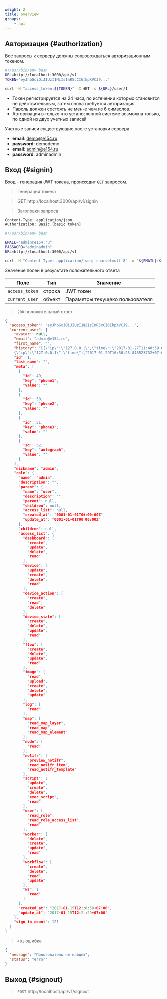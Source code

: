 ```yaml
---
weight: 2
title: overview
groups:
    - api
---
```


## Авторизация {#authorization}

Все запросы к серверу должны сопровождаться авторизационным токеном.

```bash
#!/usr/bin/env bash
URL=http://localhost:3000/api/v1
TOKEN="eyJhbGciOiJIUzI1NiIsInR5cCI6IkpXVCJ9..."

curl -H "access_token:${TOKEN}" -X GET -s ${URL}/user/1
```

- Токен регистрируется на 24 часа, по истечении которых становится не действительным, затем снова требуется авторизация.
- Пароль должен состоять не менне чем из 6 символов.
- Авторизация в только что установленной системе возможна только, по одной из двух учетных записей

Учетные записи существующие после установки сервера

- **email**: demo@e154.ru
- **password**: demodemo
- **email**: admin@e154.ru
- **password**: adminadmin

## Вход {#signin}

Вход - генерация JWT токена, происходит `GET` запросом.

> Генерация токена

> <span class="method get">GET</span> http\://localhost:3000/api/v1/signin

> Заголовки запроса

```bash
Content-Type: application/json
Authorization: Basic [basic token]
```

```bash
#!/usr/bin/env bash

EMAIL="admin@e154.ru"
PASSWORD="adminadmin"
URL=http://localhost:3000/api/v1

curl -H "Content-Type: application/json; charset=utf-8" -u "${EMAIL}:${PASSWORD}" -s ${URL}/signin
```

Значение полей в результате положительного ответа 

Поле | Тип | Значение
-----|-----|---------
`access_token` | строка | JWT токен
`current_user` | объект | Параметры текущеко пользователя

> `200` положительный ответ

```json
{
  "access_token": "eyJhbGciOiJIUzI1NiIsInR5cCI6IkpXVCJ9...",
  "current_user": {
    "avatar": null,
    "email": "admin@e154.ru",
    "first_name": "",
    "history": "[{\"ip\":\"127.0.0.1\",\"time\":\"2017-01-27T11:40:59.018428538+07:00\"},
    {\"ip\":\"127.0.0.1\",\"time\":\"2017-01-29T16:50:25.846523732+07:00\"}    
    "id": 1,
    "last_name": "",
    "meta": [
      {
        "id": 49,
        "key": "phone1",
        "value": ""
      },
      {
        "id": 50,
        "key": "phone2",
        "value": ""
      },
      {
        "id": 51,
        "key": "phone3",
        "value": ""
      },
      {
        "id": 52,
        "key": "autograph",
        "value": ""
      }
    ],
    "nickname": "admin",
    "role": {
      "name": "admin",
      "description": "",
      "parent": {
        "name": "user",
        "description": "",
        "parent": null,
        "children": null,
        "access_list": null,
        "created_at": "0001-01-01T00:00:00Z",
        "update_at": "0001-01-01T00:00:00Z"
      },
      "children": null,
      "access_list": {
        "dashboard": [
          "create",
          "update",
          "delete",
          "read"
        ],
        "device": [
          "update",
          "create",
          "delete",
          "read"
        ],
        "device_action": [
          "create",
          "read",
          "delete"
        ],
        "device_state": [
          "create",
          "delete",
          "update",
          "read"
        ],
        "flow": [
          "create",
          "delete",
          "update",
          "read"
        ],
        "image": [
          "read",
          "upload",
          "create",
          "delete",
          "update"
        ],
        "log": [
          "read"
        ],
        "map": [
          "read_map_layer",
          "read_map",
          "read_map_element"
        ],
        "node": [
          "read"
        ],
        "notifr": [
          "preview_notifr",
          "read_notifr_item",
          "read_notifr_template"
        ],
        "script": [
          "update",
          "create",
          "delete",
          "exec_script",
          "read"
        ],
        "user": [
          "read_role",
          "read_role_access_list",
          "read"
        ],
        "worker": [
          "delete",
          "create",
          "update",
          "read"
        ],
        "workflow": [
          "create",
          "delete",
          "read",
          "update"
        ],
        "ws": [
          "read"
        ]
      },
      "created_at": "2017-01-15T12:20:58+07:00",
      "update_at": "2017-01-15T12:21:29+07:00"
    },
    "sign_in_count": 121
  }
}
```

> `401` ошибка

```json
{
  "message": "Пользователь не найден",
  "status": "error"
}
```

## Выход {#signout}

> `POST` http://localhost/api/v1/signout

